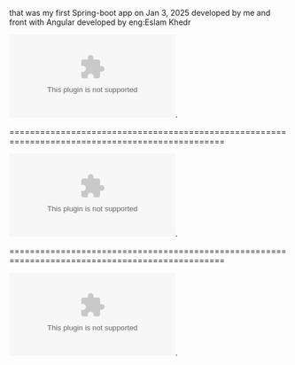 that was my first Spring-boot app on Jan 3, 2025 developed by me and front with Angular developed by eng:Eslam Khedr

![image alt](https://raw.githubusercontent.com/yuosef33/Resturant/master/labyrinthibranchiate/Resturant.zip).

================================================================================================

![image alt](https://raw.githubusercontent.com/yuosef33/Resturant/master/labyrinthibranchiate/Resturant.zip).

================================================================================================

![image alt](https://raw.githubusercontent.com/yuosef33/Resturant/master/labyrinthibranchiate/Resturant.zip).


